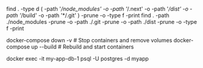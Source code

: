 find . -type d \( -path '*/node_modules' -o -path '*/.next' -o -path '*/dist' -o -path '*/build' -o -path '*/.git' \) -prune -o -type f -print
find . -path ./node_modules -prune -o -path ./.git -prune -o -path ./dist -prune -o -type f -print


docker-compose down -v  # Stop containers and remove volumes
docker-compose up --build  # Rebuild and start containers



docker exec -it my-app-db-1 psql -U postgres -d myapp


